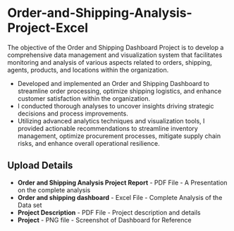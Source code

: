 # Order-and-Shipping-Analysis-Project-Excel
The objective of the Order and Shipping Dashboard Project is to develop a comprehensive data management and visualization system that facilitates monitoring and analysis of various aspects related to orders, shipping, agents, products, and locations within the organization.

*	Developed and implemented an Order and Shipping Dashboard to streamline order processing, optimize shipping logistics, and enhance customer satisfaction within the organization.
*	I conducted thorough analyses to uncover insights driving strategic decisions and process improvements. 
*	Utilizing advanced analytics techniques and visualization tools, I provided actionable recommendations to streamline inventory management, optimize procurement processes, mitigate supply chain risks, and enhance overall operational resilience. 

## Upload Details
* **Order and Shipping Analysis Project Report** - PDF File - A Presentation on the complete analysis
* **Order and shipping dashboard** - Excel File - Complete Analysis of the Data set
* **Project Description** - PDF File - Project description and details
* **Project** - PNG file - Screenshot of Dashboard for Reference

